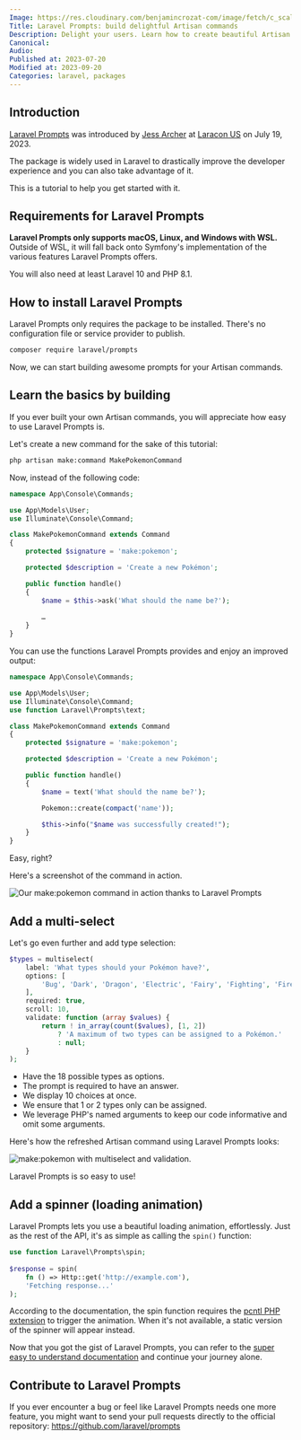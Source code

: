 ```yaml
---
Image: https://res.cloudinary.com/benjamincrozat-com/image/fetch/c_scale,f_webp,q_auto,w_1200/https://life-long-bunny.fra1.digitaloceanspaces.com/media-library/production/46/Prompts_wvauit.jpg
Title: Laravel Prompts: build delightful Artisan commands
Description: Delight your users. Learn how to create beautiful Artisan Commands using Laravel Prompts.
Canonical: 
Audio:
Published at: 2023-07-20
Modified at: 2023-09-20
Categories: laravel, packages
---
```


## Introduction

[Laravel Prompts](https://laravel.com/docs/prompts) was introduced by [Jess Archer](https://jessarcher.com) at [Laracon US](https://laracon.us) on July 19, 2023.

The package is widely used in Laravel to drastically improve the developer experience and you can also take advantage of it.

This is a tutorial to help you get started with it.

## Requirements for Laravel Prompts

**Laravel Prompts only supports macOS, Linux, and Windows with WSL.** Outside of WSL, it will fall back onto Symfony's implementation of the various features Laravel Prompts offers.

You will also need at least Laravel 10 and PHP 8.1.

## How to install Laravel Prompts

Laravel Prompts only requires the package to be installed. There's no configuration file or service provider to publish.

```bash
composer require laravel/prompts
```

Now, we can start building awesome prompts for your Artisan commands.

## Learn the basics by building

If you ever built your own Artisan commands, you will appreciate how easy to use Laravel Prompts is.

Let's create a new command for the sake of this tutorial:

```bash
php artisan make:command MakePokemonCommand
```

Now, instead of the following code:

```php
namespace App\Console\Commands;

use App\Models\User;
use Illuminate\Console\Command;

class MakePokemonCommand extends Command
{
    protected $signature = 'make:pokemon';

    protected $description = 'Create a new Pokémon';

    public function handle()
    {
        $name = $this->ask('What should the name be?');
	  
        …
    }
}
```

You can use the functions Laravel Prompts provides and enjoy an improved output:

```php
namespace App\Console\Commands;

use App\Models\User;
use Illuminate\Console\Command;
use function Laravel\Prompts\text;

class MakePokemonCommand extends Command
{
    protected $signature = 'make:pokemon';

    protected $description = 'Create a new Pokémon';

    public function handle()
    {
        $name = text('What should the name be?');

        Pokemon::create(compact('name'));

        $this->info("$name was successfully created!");
    }
}
```

Easy, right?

Here's a screenshot of the command in action.

![Our make:pokemon command in action thanks to Laravel Prompts](https://life-long-bunny.fra1.digitaloceanspaces.com/media-library/production/166/conversions/CleanShot_2023-08-01_at_18.57.46_2x_dsvzpj-medium.jpg)

## Add a multi-select

Let's go even further and add type selection:

```php
$types = multiselect(
    label: 'What types should your Pokémon have?',
    options: [
        'Bug', 'Dark', 'Dragon', 'Electric', 'Fairy', 'Fighting', 'Fire', 'Flying', 'Ghost', 'Grass', 'Ground', 'Ice', 'Normal', 'Poison', 'Psychic', 'Rock', 'Steel', 'Water',
    ],
    required: true,
    scroll: 10,
    validate: function (array $values) {
	    return ! in_array(count($values), [1, 2])
            ? 'A maximum of two types can be assigned to a Pokémon.'
            : null;
	}
);
```

- Have the 18 possible types as options.
- The prompt is required to have an answer.
- We display 10 choices at once.
- We ensure that 1 or 2 types only can be assigned.
- We leverage PHP's named arguments to keep our code informative and omit some arguments.

Here's how the refreshed Artisan command using Laravel Prompts looks:

![make:pokemon with multiselect and validation.](https://life-long-bunny.fra1.digitaloceanspaces.com/media-library/production/167/conversions/CleanShot_2023-08-01_at_19.20.09_2x_dlwdhj-medium.jpg)

Laravel Prompts is so easy to use!

## Add a spinner (loading animation)

Laravel Prompts lets you use a beautiful loading animation, effortlessly. Just as the rest of the API, it's as simple as calling the `spin()` function:

```php
use function Laravel\Prompts\spin;
 
$response = spin(
    fn () => Http::get('http://example.com'),
    'Fetching response...'
);
```

According to the documentation, the spin function requires the [pcntl PHP extension](https://www.php.net/manual/fr/book.pcntl.php) to trigger the animation. When it's not available, a static version of the spinner will appear instead.

Now that you got the gist of Laravel Prompts, you can refer to the [super easy to understand documentation](https://laravel.com/docs/prompts) and continue your journey alone.

## Contribute to Laravel Prompts

If you ever encounter a bug or feel like Laravel Prompts needs one more feature, you might want to send your pull requests directly to the official repository: https://github.com/laravel/prompts

